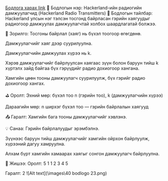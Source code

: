 <a href="https://www.hackerrank.com/challenges/hackerland-radio-transmitters/problem?isFullScreen=true">Бодлога харах link</a>
📡 Бодлогын нэр: Hackerland-ийн радиогийн дамжуулагчид (Hackerland Radio Transmitters)
📘 Бодлогын тайлбар:
Hackerland улсын нэг тэлсэн тосгонд байрласан гэрийн хаягуудыг радиогоор дамжуулах дамжуулагчтай холбох шаардлагатай болжээ.

🎯 Зорилго:
Тосгоны байрлал (хаяг) нь бүхэл тоогоор өгөгдөнө.

Дамжуулагчийг хаяг дээр суурилуулна.

Дамжуулагчийн дамжуулах хүрээ нь k.

Хэрэв дамжуулагчийг байрлуулсан хаягаас зүүн болон баруун тийш k хүртэлх зайд байгаа бүх гэрүүдийг радио дохиогоор хангана.

Хамгийн цөөн тооны дамжуулагч суурилуулж, бүх гэрийг радио дохиогоор хангах.

⛳ Оролт:
Эхний мөр: бүхэл тоо n (гэрийн тоо), k (дамжуулагчийн хүрээ)

Дараагийн мөр: n ширхэг бүхэл тоо — гэрийн байрлалын хаягууд

📤 Гаралт:
Хамгийн бага тооны дамжуулагчийг хэвлэнэ.

💡 Санаа:
Гэрийн байрлалуудыг эрэмбэлнэ.

Зүүнээс баруун тийш дамжуулагчийг хамгийн ойрхон байрлуулж, хүрээний дагуу хамруулна.

Алхам бүрт хамгийн хамаарах хаягыг сонгон дамжуулагч байрлуулна.

🧠 Жишээ:
Оролт:
5 1
1 2 3 4 5

Гаралт:
2
![Alt text](\images\40 bodlogo 23.png)